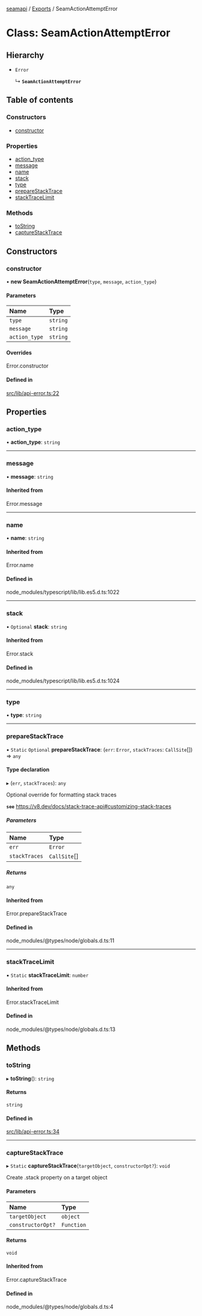 [seamapi](../README.md) / [Exports](../modules.md) / SeamActionAttemptError

# Class: SeamActionAttemptError

## Hierarchy

- `Error`

  ↳ **`SeamActionAttemptError`**

## Table of contents

### Constructors

- [constructor](SeamActionAttemptError.md#constructor)

### Properties

- [action\_type](SeamActionAttemptError.md#action_type)
- [message](SeamActionAttemptError.md#message)
- [name](SeamActionAttemptError.md#name)
- [stack](SeamActionAttemptError.md#stack)
- [type](SeamActionAttemptError.md#type)
- [prepareStackTrace](SeamActionAttemptError.md#preparestacktrace)
- [stackTraceLimit](SeamActionAttemptError.md#stacktracelimit)

### Methods

- [toString](SeamActionAttemptError.md#tostring)
- [captureStackTrace](SeamActionAttemptError.md#capturestacktrace)

## Constructors

### constructor

• **new SeamActionAttemptError**(`type`, `message`, `action_type`)

#### Parameters

| Name | Type |
| :------ | :------ |
| `type` | `string` |
| `message` | `string` |
| `action_type` | `string` |

#### Overrides

Error.constructor

#### Defined in

[src/lib/api-error.ts:22](https://github.com/hello-seam/seamapi-javascript/blob/main/src/lib/api-error.ts#L22)

## Properties

### action\_type

• **action\_type**: `string`

___

### message

• **message**: `string`

#### Inherited from

Error.message

___

### name

• **name**: `string`

#### Inherited from

Error.name

#### Defined in

node_modules/typescript/lib/lib.es5.d.ts:1022

___

### stack

• `Optional` **stack**: `string`

#### Inherited from

Error.stack

#### Defined in

node_modules/typescript/lib/lib.es5.d.ts:1024

___

### type

• **type**: `string`

___

### prepareStackTrace

▪ `Static` `Optional` **prepareStackTrace**: (`err`: `Error`, `stackTraces`: `CallSite`[]) => `any`

#### Type declaration

▸ (`err`, `stackTraces`): `any`

Optional override for formatting stack traces

**`see`** https://v8.dev/docs/stack-trace-api#customizing-stack-traces

##### Parameters

| Name | Type |
| :------ | :------ |
| `err` | `Error` |
| `stackTraces` | `CallSite`[] |

##### Returns

`any`

#### Inherited from

Error.prepareStackTrace

#### Defined in

node_modules/@types/node/globals.d.ts:11

___

### stackTraceLimit

▪ `Static` **stackTraceLimit**: `number`

#### Inherited from

Error.stackTraceLimit

#### Defined in

node_modules/@types/node/globals.d.ts:13

## Methods

### toString

▸ **toString**(): `string`

#### Returns

`string`

#### Defined in

[src/lib/api-error.ts:34](https://github.com/hello-seam/seamapi-javascript/blob/main/src/lib/api-error.ts#L34)

___

### captureStackTrace

▸ `Static` **captureStackTrace**(`targetObject`, `constructorOpt?`): `void`

Create .stack property on a target object

#### Parameters

| Name | Type |
| :------ | :------ |
| `targetObject` | `object` |
| `constructorOpt?` | `Function` |

#### Returns

`void`

#### Inherited from

Error.captureStackTrace

#### Defined in

node_modules/@types/node/globals.d.ts:4
